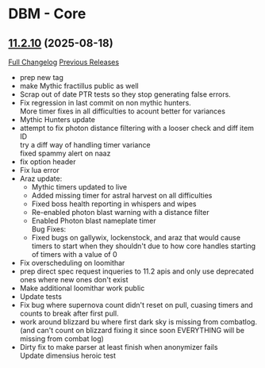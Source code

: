 # DBM - Core

## [11.2.10](https://github.com/DeadlyBossMods/DeadlyBossMods/tree/11.2.10) (2025-08-18)
[Full Changelog](https://github.com/DeadlyBossMods/DeadlyBossMods/compare/11.2.9...11.2.10) [Previous Releases](https://github.com/DeadlyBossMods/DeadlyBossMods/releases)

- prep new tag  
- make Mythic fractillus public as well  
- Scrap out of date PTR tests so they stop generating false errors.  
- Fix regression in last commit on non mythic hunters.  
    More timer fixes in all difficulties to acount better for variances  
- Mythic Hunters update  
- attempt to fix photon distance filtering with a looser check and diff item ID  
    try a diff way of handling timer variance  
    fixed spammy alert on naaz  
- fix option header  
- Fix lua error  
- Araz update:  
     - Mythic timers updated to live  
     - Added missing timer for astral harvest on all difficulties  
     - Fixed boss health reporting in whispers and wipes  
     - Re-enabled photon blast warning with a distance filter  
     - Enabled Photon blast nameplate timer  
    Bug Fixes:  
     - Fixed bugs on gallywix, lockenstock, and araz that would cause timers to start when they shouldn't due to how core handles starting of timers with a value of 0  
- Fix overscheduling on loomithar  
- prep direct spec request inqueries to 11.2 apis and only use deprecated ones where new ones don't exist  
- Make additional loomithar work public  
- Update tests  
- Fix bug where supernova count didn't reset on pull, cuasing timers and counts to break after first pull.  
- work around blizzard bu where first dark sky is missing from combatlog. (and can't count on blizzard fixing it since soon EVERYTHING will be missing from combat log)  
- Dirty fix to make parser at least finish when anonymizer fails  
    Update dimensius heroic test  
